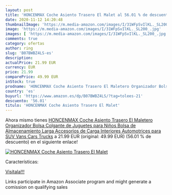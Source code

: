 ```yaml
---
layout: post
title: 'HONCENMAX Coche Asiento Trasero El Malet al 56.01 % de descuento'
date: 2020-11-12 14:20:48
thumbnailImage: 'https://m.media-amazon.com/images/I/31WFpSvIlKL._SL200_.jpg'
image: 'https://m.media-amazon.com/images/I/31WFpSvIlKL._SL200_.jpg'
images: [ 'https://m.media-amazon.com/images/I/31WFpSvIlKL._SL200_.jpg' ]
comments: true
category: ofertas
author: ring
slug: 'B07BWBZ4LS-es'
description:
actualPrice: 21.99 EUR
currency: EUR
price: 21.99
comparePrice: 49.99 EUR
inStock: true
prodname: 'HONCENMAX Coche Asiento Trasero El Maletero Organizador Bolsa Colgante de Juguetes para Niños Bolsa de Almacenamiento Larga Accesorios de Carga Interiores Automotrices para SUV Vans Cars Trucks'
country: 'es'
buyurl: 'https://www.amazon.es/dp/B07BWBZ4LS/?tag=tolees-21'
descuento: '56.01'
titulo: 'HONCENMAX Coche Asiento Trasero El Malet'
---
```


Ahora mismo tienes [HONCENMAX Coche Asiento Trasero El Maletero Organizador Bolsa Colgante de Juguetes para Niños Bolsa de Almacenamiento Larga Accesorios de Carga Interiores Automotrices para SUV Vans Cars Trucks](https://www.amazon.es/dp/B07BWBZ4LS/?tag=tolees-21) a 21.99 EUR (original: 49.99 EUR) (56.01 %  de descuento) en el siguiente enlace!

[![HONCENMAX Coche Asiento Trasero El Malet](https://m.media-amazon.com/images/I/31WFpSvIlKL._SL200_.jpg)](https://www.amazon.es/dp/B07BWBZ4LS/?tag=tolees-21)

Características:


[Visítala!!!](https://www.amazon.es/dp/B07BWBZ4LS/?tag=tolees-21)

Links participate in Amazon Associate program and might generate a comission on qualifying sales
